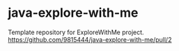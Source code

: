# java-explore-with-me

Template repository for ExploreWithMe project.
https://github.com/9815444/java-explore-with-me/pull/2
